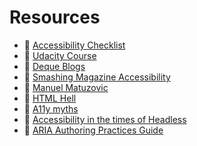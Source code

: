 # Resources
- 🔗 [Accessibility Checklist](https://accessibility-for-teams.com/checklist)
- 🔗 [Udacity Course](https://www.udacity.com/course/web-accessibility--ud891)
- 🔗 [Deque Blogs](https://www.deque.com/blog/)
- 🔗 [Smashing Magazine Accessibility](https://www.smashingmagazine.com/category/accessibility/)
- 🔗 [Manuel Matuzovic](https://www.matuzo.at/)
- 🔗 [HTML Hell](https://www.htmhell.dev/)
- 🔗 [A11y myths](https://a11ymyths.com/)
- 🔗 [Accessibility in the times of Headless](https://www.smashingmagazine.com/2022/09/accessibility-times-headless/)
- 🔗 [ARIA Authoring Practices Guide](https://www.w3.org/WAI/ARIA/apg/patterns/)

